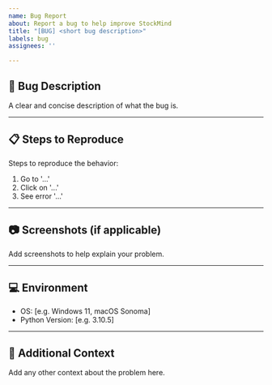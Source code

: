 ```yaml
---
name: Bug Report
about: Report a bug to help improve StockMind
title: "[BUG] <short bug description>"
labels: bug
assignees: ''

---
```


## 🐛 Bug Description

A clear and concise description of what the bug is.

---

## 📋 Steps to Reproduce

Steps to reproduce the behavior:
1. Go to '...'
2. Click on '...'
3. See error '...'

---

## 📷 Screenshots (if applicable)

Add screenshots to help explain your problem.

---

## 💻 Environment

- OS: [e.g. Windows 11, macOS Sonoma]
- Python Version: [e.g. 3.10.5]

---

## 📝 Additional Context

Add any other context about the problem here.
